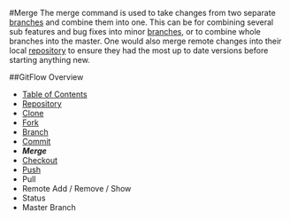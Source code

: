 #Merge
The merge command is used to take changes from two separate [branches](./Branches.md) and combine them into one. 
This can be for combining several sub features and bug fixes into minor [branches](./Branches.md), or to combine whole branches into the master.
One would also merge remote changes into their local [repository](./Repository.md) to ensure they had the most up to date versions before starting anything new. 

##GitFlow Overview
* [Table of Contents](./README.MD)
* [Repository](./Repository.md)
* [Clone](./Clones.md)
* [Fork](./Forks.md)
* [Branch](./Branches.md)
* [Commit](./Commits.md)
* _**Merge**_
* [Checkout](./Checkout.md)
* [Push](./Push.md)
* Pull 
* Remote Add / Remove / Show
* Status
* Master Branch